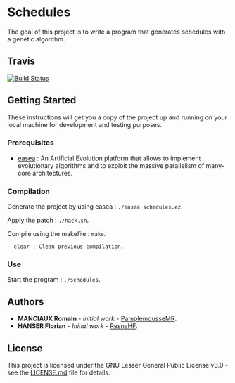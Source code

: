 # Schedules

The goal of this project is to write a program that generates schedules with a genetic algorithm.

## Travis

[![Build Status](https://travis-ci.com/PamplemousseMR/Schedules.svg?branch=master)](https://travis-ci.com/PamplemousseMR/Schedules)

## Getting Started

These instructions will get you a copy of the project up and running on your local machine for development and testing purposes.

### Prerequisites

- [easea](http://easea.unistra.fr/index.php/EASEA_platform) : An Artificial Evolution platform that allows to implement evolutionary algorithms and to exploit the massive parallelism of many-core architectures.

### Compilation

Generate the project by using easea : `./easea schedules.ez`.

Apply the patch : `./hack.sh`.

Compile using the makefile : `make`.

```
- clear : Clean previous compilation.
```

### Use

Start the program  : `./schedules`.

## Authors

* **MANCIAUX Romain** - *Initial work* - [PamplemousseMR](https://github.com/PamplemousseMR).
* **HANSER Florian** - *Initial work* - [ResnaHF](https://github.com/ResnaHF).

## License

This project is licensed under the GNU Lesser General Public License v3.0 - see the [LICENSE.md](LICENSE.md) file for details.
